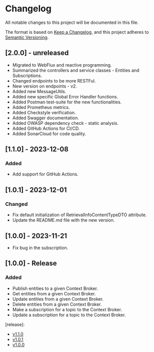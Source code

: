 # Changelog
All notable changes to this project will be documented in this file.

The format is based on [Keep a Changelog](https://keepachangelog.com/en/1.0.0/),
and this project adheres to [Semantic Versioning](https://semver.org/spec/v2.0.0.html).

## [2.0.0] - unreleased
- Migrated to WebFlux and reactive programming.
- Summarized the controllers and service classes - Entities and Subscriptions.
- Changed endpoints to be more RESTFul.
- New version on endpoints - v2.
- Added new MessageUtils.
- Added new specific Global Error Handler functions.
- Added Postman test-suite for the new functionalities.
- Added Prometheus metrics.
- Added Checkstyle verification.
- Added Swagger documentation.
- Added OWASP dependency check - static analysis.
- Added GitHub Actions for CI/CD.
- Added SonarCloud for code quality.

## [1.1.0] - 2023-12-08
### Added
- Add support for GitHub Actions.

## [1.0.1] - 2023-12-01
### Changed
- Fix default initialization of RetrievalInfoContentTypeDTO attribute.
- Update the README.md file with the new version.

## [1.0.0] - 2023-11-21
- Fix bug in the subscription.

## [1.0.0] - Release
### Added
 - Publish entities to a given Context Broker.
 - Get entities from a given Context Broker.
 - Update entities from a given Context Broker.
 - Delete entities from a given Context Broker.
 - Make a subscription for a topic to the Context Broker.
 - Update a subscription for a topic to the Context Broker.

[release]:
- [v1.1.0](https://github.com/in2workspace/broker-adapter/releases/tag/v1.1.0)
- [v1.0.1](https://github.com/in2workspace/broker-adapter/releases/tag/v1.0.1)
- [v1.0.0](https://github.com/in2workspace/broker-adapter/releases/tag/v1.0.0)
